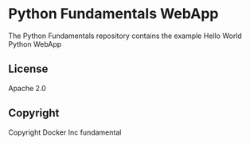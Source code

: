 Python Fundamentals WebApp
==========================

The Python Fundamentals repository contains the example Hello World Python WebApp

## License

Apache 2.0

## Copyright

Copyright Docker Inc fundamental
